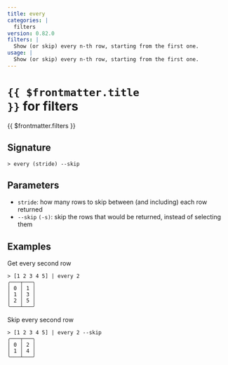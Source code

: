 ```yaml
---
title: every
categories: |
  filters
version: 0.82.0
filters: |
  Show (or skip) every n-th row, starting from the first one.
usage: |
  Show (or skip) every n-th row, starting from the first one.
---
```


# <code>{{ $frontmatter.title }}</code> for filters

<div class='command-title'>{{ $frontmatter.filters }}</div>

## Signature

```> every (stride) --skip```

## Parameters

 -  `stride`: how many rows to skip between (and including) each row returned
 -  `--skip` `(-s)`: skip the rows that would be returned, instead of selecting them

## Examples

Get every second row
```shell
> [1 2 3 4 5] | every 2
╭───┬───╮
│ 0 │ 1 │
│ 1 │ 3 │
│ 2 │ 5 │
╰───┴───╯

```

Skip every second row
```shell
> [1 2 3 4 5] | every 2 --skip
╭───┬───╮
│ 0 │ 2 │
│ 1 │ 4 │
╰───┴───╯

```

